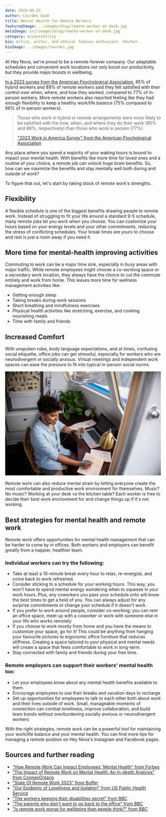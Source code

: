 ```yaml
---
date: 2024-09-25
author: Lourdes Duah
title: Mental Health for Remote Workers
featuredImage: ../images/blog/remote-worker-at-desk.jpg
metaImage: src/images/blog/remote-worker-at-desk.jpg
category: accessibility
bio: Artist, writer, and ethical fashion enthusiast. She/her.
bioImage: ../images/lourdes.jpg
---
```


At Hey Nova, we're proud to be a remote-forever company. Our adaptable schedules and convenient work locations not only boost our productivity, but they provide major boosts in wellbeing.

[In a 2023 survey from the American Psychological Association](https://www.apa.org/pubs/reports/work-in-america/2023-workplace-health-well-being), 85% of hybrid workers and 89% of remote workers said they felt satisfied with their control over when, where, and how they worked, compared to 77% of in-person workers. More remote workers also reported feeling like they had enough flexibility to keep a healthy work/life balance (75% compared to 66% of in-person workers).

> Those who work in hybrid or remote arrangements were more likely to be satisfied with the how, when, and where they do their work (85% and 89%, respectively) than those who work in person (77%).
>
> ["2023 Work in America Survey" from the American Psychological Association](https://www.apa.org/pubs/reports/work-in-america/2023-workplace-health-well-being)

Any place where you spend a majority of your waking hours is bound to impact your mental health. With benefits like more time for loved ones and a routine of your choice, a remote job can unlock huge brain benefits. So, how can we maximize the benefits and stay mentally well both during and outside of work?

To figure that out, let's start by taking stock of remote work's strengths.

## Flexibility

A flexible schedule is one of the biggest benefits drawing people to remote work. Instead of struggling to fit your life around a standard 9-5 schedule, many remote jobs let you work when you choose. You can customize your hours based on your energy levels and your other commitments, reducing the stress of conflicting schedules. Your break times are yours to choose and rest is just a room away if you need it.

## More time for mental-health improving activities

Commuting to work can be a major time sink, especially in busy areas with major traffic. While remote employees might choose a co-working space or a secondary work location, they always have the choice to cut the commute entirely and work from home. This leaves more time for wellness management activities like:

- Getting enough sleep
- Taking breaks during work sessions
- Short breathing and mindfulness exercises
- Physical health activities like stretching, exercise, and cooking nourishing meals
- Time with family and friends

## Increased Comfort

With unspoken rules, body language expectations, and at times, confusing social etiquette, office jobs can get stressful, especially for workers who are neurodivergent or socially anxious. Virtual meetings and independent work spaces can ease the pressure to fit into typical in-person social norms.

![Young worker takes notes at a desk next to their laptop, smiling and holding a glass of water](../images/blog/remote-worker-at-desk.jpg)

Remote work can also reduce mental strain by letting everyone create the most comfortable and productive work environment for themselves. Music? No music? Working at your desk vs the kitchen table? Each worker is free to decide their best work environment for and change things up if it's not working.

## Best strategies for mental health and remote work

Remote work offers opportunities for mental health management that can be harder to come by in offices. Both workers and employers can benefit greatly from a happier, healthier team.

### Individual workers can try the following:

- Take at least a 10-minute break every hour to relax, re-energize, and come back to work refreshed.
- Consider sticking to a schedule for your working hours. This way, you won't have to spend mental energy wondering when to squeeze in your work hours. Plus, any coworkers you pass your schedule onto will know the best times to get a hold of you. You can always adjust for any surprise commitments or change your schedule if it doesn't work.
- If you prefer to work around people, consider co-working; you can rent an office space, meet up with a coworker or work with someone else in your life who works remotely
- If you choose to work mostly from home and you have the means to customize your space, go for it! This could be anything from hanging your favourite pictures to ergonomic office furniture that reduces stiffness. Creating a space tailored to your physical and mental needs will create a space that feels comfortable to work in long-term.
- Stay connected with family and friends during your free time.

### Remote employers can support their workers' mental health too:

- Let your employees know about any mental health benefits available to them.
- Encourage employees to use their breaks and vacation days to recharge
- Set up opportunities for employees to talk to each other both about work and their lives outside of work. Small, manageable moments of connection can combat loneliness, improve collaboration, and build team bonds without overburdening socially anxious or neurodivergent workers

With the right strategies, remote work can be a powerful tool for maintaining your work/life balance and your mental health. You can find more tips for managing a remote position on Hey Nova's Instagram and Facebook pages.

## Sources and further reading

- ["How Remote Work Can Impact Employees' Mental Health" from Forbes](https://www.forbes.com/sites/forbeshumanresourcescouncil/2023/07/03/how-remote-work-can-impact-employees-mental-health)
- ["The Impact of Remote Work on Mental Health: An In-depth Analysis" from ConnexOntario](https://www.connexontario.ca/en-ca/resource-hub/entryid/39/the-impact-of-remote-work-on-mental-health-an-in-depth-analysis)
- ["State Of Remote Work 2023" from Buffer](https://buffer.com/state-of-remote-work/2023)
- ["Our Epidemic of Loneliness and Isolation" from US Public Health Service](https://www.hhs.gov/sites/default/files/surgeon-general-social-connection-advisory.pdf)
- ["The workers keeping their disabilities secret" from BBC](https://www.bbc.com/worklife/article/20211101-the-workers-keeping-their-disabilities-secret)
- ["The parents who don't want to go back to the office" from BBC](https://www.bbc.com/worklife/article/20211007-the-parents-who-dont-want-to-go-back-to-the-office)
- ["Is remote work worse for wellbeing than people think?" from BBC](https://www.bbc.com/worklife/article/20220616-is-remote-work-worse-for-wellbeing-than-people-think)
